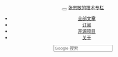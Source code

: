 <header class="top" role="header">
  <div class="container">
    <nav class="navbar navbar-toggleable-md navbar-inverse">
      <button class="navbar-toggler navbar-toggler-right collapsed" type="button" data-toggle="collapse" data-target="#navbarColor01" aria-controls="navbarColor01" aria-expanded="false" aria-label="Toggle navigation">
          <span class="navbar-toggler-icon"></span>
      </button>
      <a class="navbar-brand" href="/">张志敏的技术专栏</a>
      <div class="collapse navbar-collapse" id="navbarColor01">
        <ul class="navbar-nav mr-auto mt-2 mt-lg-0">
          <li class="nav-item {% if page.navbar_active == 'pages' %}active{% endif %}">
            <a class="nav-link" href="/pages.html"><i class="fa fa-list"></i> 全部文章</a>
          </li>
          <li class="nav-item">
            <a class="nav-link" href="/atom.xml"><i class="fa fa-rss"></i> 订阅</a>
          </li>
          <li class="nav-item {% if page.navbar_active == 'library' %}active{% endif %}">
            <a class="nav-link" href="/libraries.html"><i class="fa fa-github"></i> 开源项目</a>
          </li>
          <li class="nav-item {% if page.navbar_active == 'about' %}active{% endif %}">
            <a class="nav-link" href="/about.html"><i class="fa fa-info"></i> 关于</a>
          </li>
        </ul>
        <form class="form-inline my-2 my-lg-0" role="search" method="get" target="_blank" action="https://www.google.com/search">
          <input type="text" class="form-control" placeholder="Google 搜索" name="q" maxlength="200"/>
          <input type="hidden" name="oe" value="GB2312" />
          <input type="hidden" name="hl" value="zh-CN" />
          <input type="hidden" name="as_sitesearch" value="beginor.github.io" />
        </form>
      </div>
    </nav>
  </div>
</header>
